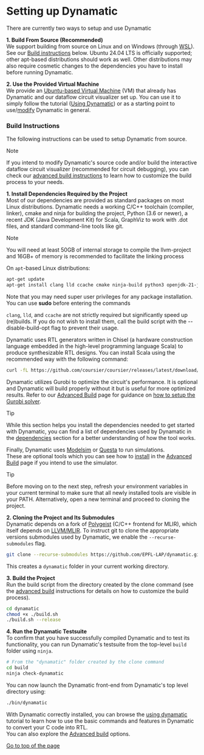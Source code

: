 # Setting up Dynamatic

There are currently two ways to setup and use Dynamatic

**1. Build From Source (Recommended)**  
We support building from source on Linux and on Windows (through [WSL](https://learn.microsoft.com/en-us/windows/wsl/install)). See our [Build instructions](#build-instructions) below. Ubuntu 24.04 LTS is officially supported; other apt-based distributions should work as well. Other distributions may also require cosmetic changes to the dependencies you have to install before running Dynamatic.

**2. Use the Provided Virtual Machine**  
We provide an [Ubuntu-based Virtual Machine](./VMSetup.md) (VM) that already has Dynamatic and our dataflow circuit visualizer set up. You can use it to simply follow the tutorial ([Using Dynamatic](../GettingStarted/Tutorials/Introduction/UsingDynamatic.md)) or as a starting point to use/[modify](../DeveloperGuide/IntroductoryMaterial/Tutorials/CreatingPasses/CreatingPassesTutorial.md) Dynamatic in general.  

### Build Instructions
The following instructions can be used to setup Dynamatic from source.  
> [!NOTE]
> If you intend to modify Dynamatic's source code and/or build the interactive dataflow circuit visualizer (recommended for circuit debugging), you can check our [advanced build instructions](../UserGuide/AdvancedBuild.md#3-building) to learn how to customize the build process to your needs.

**1. Install Dependencies Required by the Project**  
Most of our dependencies are provided as standard packages on most Linux distributions. Dynamatic needs a working C/C++ toolchain (compiler, linker), cmake and ninja for building the project, Python (3.6 or newer), a recent JDK (Java Development Kit) for Scala, GraphViz to work with .dot files, and standard command-line tools like git.
> [!NOTE]  
> You will need at least 50GB of internal storage to compile the llvm-project and 16GB+ of memory is recommended to facilitate the linking process

On `apt`-based Linux distributions:
```sh
apt-get update
apt-get install clang lld ccache cmake ninja-build python3 openjdk-21-jdk graphviz git curl gzip libreadline-dev libboost-all-dev pkg-config coinor-cbc coinor-libcbc-dev
```
Note that you may need super user privileges for any package installation. You can use **sudo** before entering the commands

`clang`, `lld`, and `ccache` are not strictly required but significantly speed up (re)builds. If you do not wish to install them, call the build script with the --disable-build-opt flag to prevent their usage.

Dynamatic uses RTL generators written in Chisel (a hardware construction language embedded in the high-level programming language Scala) to produce synthesizable RTL designs. You can install Scala using the recommended way with the following command:
```sh
curl -fL https://github.com/coursier/coursier/releases/latest/download/cs-x86_64-pc-linux.gz | gzip -d > cs && chmod +x cs && ./cs setup
```

Dynamatic utilizes Gurobi to optimize the circuit's performance. It is optional and Dynamatic will build properly without it but is useful for more optimized results. Refer to our [Advanced Build](../UserGuide/AdvancedBuild.md) page for guidance on [how to setup the Gurobi solver](../UserGuide/AdvancedBuild.md#1-gurobi).

> [!TIP]
> While this section helps you install the dependencies needed to get started with Dynamatic, you can find a list of dependencies used by Dynamatic in the [dependencies](../UserGuide/Dependencies.md) section for a better understanding of how the tool works.

Finally, Dynamatic uses [Modelsim](https://www.intel.com/content/www/us/en/software-kit/750666/modelsim-intel-fpgas-standard-edition-software-version-20-1-1.html) or [Questa](https://www.intel.com/content/www/us/en/software-kit/849791/questa-intel-fpgas-standard-edition-software-version-24-1.html) to run simulations.  
These are optional tools which you can see how to [install](../UserGuide/AdvancedBuild.md#6-modelsimquesta-installation) in the [Advanced Build](../UserGuide/AdvancedBuild.md#6-modelsimquesta-installation) page if you intend to use the simulator.  

> [!TIP]  
> Before moving on to the next step, refresh your environment variables in your current terminal to make sure that all newly installed tools are visible in your PATH. Alternatively, open a new terminal and proceed to cloning the project.

**2. Cloning the Project and Its Submodules**  
Dynamatic depends on a fork of [Polygeist](https://github.com/EPFL-LAP/Polygeist) (C/C++ frontend for MLIR), which itself depends on [LLVM/MLIR](https://github.com/llvm/llvm-project). To instruct git to clone the appropriate versions submodules used by Dynamatic, we enable the `--recurse-submodules` flag.  
```sh
git clone --recurse-submodules https://github.com/EPFL-LAP/dynamatic.git
```
This creates a `dynamatic` folder in your current working directory.

**3. Build the Project**  
Run the build script from the directory created by the clone command (see the [advanced build](../UserGuide/AdvancedBuild.md#3-building) instructions for details on how to customize the build process).
```sh
cd dynamatic
chmod +x ./build.sh
./build.sh --release
```

**4. Run the Dynamatic Testsuite**  
To confirm that you have successfully compiled Dynamatic and to test its functionality, you can run Dynamatic's testsuite from the top-level `build` folder using `ninja`.
```sh
# From the "dynamatic" folder created by the clone command
cd build
ninja check-dynamatic
```

You can now launch the Dynamatic front-end from Dynamatic's top level directory using:
```sh
./bin/dynamatic
```
With Dynamatic correctly installed, you can browse the [using dynamatic](../GettingStarted/Tutorials/Introduction/Introduction.md) tutorial to learn how to use the basic commands and features in Dynamatic to convert your C code into RTL.  
You can also explore the [Advanced build](../UserGuide/AdvancedBuild.md) options.

[Go to top of the page](#setting-up-dynamatic)
